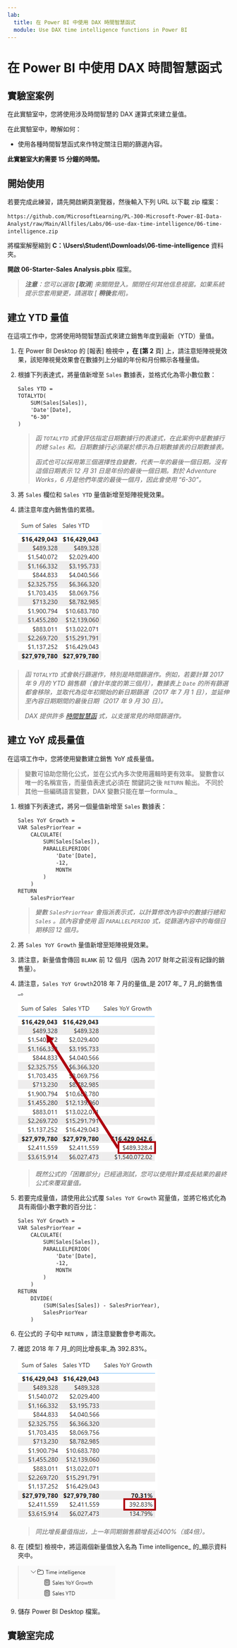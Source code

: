 ```yaml
---
lab:
  title: 在 Power BI 中使用 DAX 時間智慧函式
  module: Use DAX time intelligence functions in Power BI
---
```


# 在 Power BI 中使用 DAX 時間智慧函式

## 實驗室案例

在此實驗室中，您將使用涉及時間智慧的 DAX 運算式來建立量值。

在此實驗室中，瞭解如何：

 - 使用各種時間智慧函式來作特定關注日期的篩選內容。

**此實驗室大約需要 15 分鐘的時間。**

## 開始使用

若要完成此練習，請先開啟網頁瀏覽器，然後輸入下列 URL 以下載 zip 檔案：

`https://github.com/MicrosoftLearning/PL-300-Microsoft-Power-BI-Data-Analyst/raw/Main/Allfiles/Labs/06-use-dax-time-intelligence/06-time-intelligence.zip`

將檔案解壓縮到 **C：\Users\Student\Downloads\06-time-intelligence** 資料夾。

**開啟 06-Starter-Sales Analysis.pbix** 檔案。

> _**注意**：您可以選取 **[取消**] 來關閉登入。關閉任何其他信息視窗。如果系統提示您套用變更，請選取 [ **稍後**套用]。_

## 建立 YTD 量值

在這項工作中，您將使用時間智慧函式來建立銷售年度到最新（YTD）量值。

1. 在 Power BI Desktop 的 [報表] 檢視中 **，在 [第 2** 頁] 上，請注意矩陣視覺效果，該矩陣視覺效果會在數據列上分組的年份和月份顯示各種量值。

2. 根據下列表達式，將量值新增至 `Sales` 數據表，並格式化為零小數位數：

    ```dax
    Sales YTD =
    TOTALYTD(
        SUM(Sales[Sales]),
        'Date'[Date],
        "6-30"
    )
    ```

    > _函 `TOTALYTD` 式會評估指定日期數據行的表達式，在此案例中是數據行的總 `Sales` 和。日期數據行必須屬於標示為日期數據表的日期數據表。_
    >
    > _函式也可以採用第三個選擇性自變數，代表一年的最後一個日期。沒有這個日期表示 12 月 31 日是年份的最後一個日期。對於 Adventure Works，6 月是他們年度的最後一個月，因此會使用 “6-30”。_

3. 將 `Sales` 欄位和 `Sales YTD` 量值新增至矩陣視覺效果。

4. 請注意年度內銷售值的累積。

    ![圖片 1](Linked_image_Files/06-use-dax-time-intelligence-functions_image21.png)

> _函 `TOTALYTD` 式會執行篩選作，特別是時間篩選作。例如，若要計算 2017 年 9 月的 YTD 銷售額（會計年度的第三個月），數據表上 `Date` 的所有篩選都會移除，並取代為從年初開始的新日期篩選（2017 年 7 月 1 日），並延伸至內容日期期間的最後日期（2017 年 9 月 30 日）。_
>
> _DAX 提供許多 [時間智慧函](/dax/time-intelligence-functions-dax/?azure-portal=true) 式，以支援常見的時間篩選作。_

## 建立 YoY 成長量值

在這項工作中，您將使用變數建立銷售 YoY 成長量值。

> 變數可協助您簡化公式，並在公式內多次使用邏輯時更有效率。 變數會以唯一的名稱宣告，而量值表達式必須在 關鍵詞之後 `RETURN` 輸出。 不同於其他一些編碼語言變數，DAX 變數只能在單一formula._

1. 根據下列表達式，將另一個量值新增至 `Sales` 數據表：

    ```dax
    Sales YoY Growth =
    VAR SalesPriorYear =
        CALCULATE(
            SUM(Sales[Sales]),
            PARALLELPERIOD(
                'Date'[Date],
                -12,
                MONTH
            )
        )
    RETURN
        SalesPriorYear
    ```

    > _變數 `SalesPriorYear` 會指派表示式，以計算修改內容中的數據行總和 `Sales` 。該內容會使用 函 `PARALLELPERIOD` 式，從篩選內容中的每個日期移回 12 個月。_

1. 將 `Sales YoY Growth` 量值新增至矩陣視覺效果。

1. 請注意，新量值會傳回 `BLANK` 前 12 個月（因為 2017 財年之前沒有記錄的銷售量）。

1. 請注意，`Sales YoY Growth`2018 年 7 月的量值_是 2017 年_ 7 月_的銷售值_。

    ![圖 2](Linked_image_Files/06-use-dax-time-intelligence-functions_image22.png)

    > _既然公式的「困難部分」已經過測試，您可以使用計算成長結果的最終公式來覆寫量值。_

1. 若要完成量值，請使用此公式覆 `Sales YoY Growth` 寫量值，並將它格式化為具有兩個小數字數的百分比：

    ```dax
    Sales YoY Growth =
    VAR SalesPriorYear =
        CALCULATE(
            SUM(Sales[Sales]),
            PARALLELPERIOD(
                'Date'[Date],
                -12,
                MONTH
            )
        )
    RETURN
        DIVIDE(
            (SUM(Sales[Sales]) - SalesPriorYear),
            SalesPriorYear
        )
    ```

1. 在公式的 子句中 `RETURN` ，請注意變數會參考兩次。

1. 確認 2018 年 7 月_的同比增長率_為 392.83%。

    ![圖 3](Linked_image_Files/06-use-dax-time-intelligence-functions_image23.png)

    > _同比增長量值指出，上一年同期銷售額增長近400%（或4倍）。_

1. 在 [模型] 檢視中，將這兩個新量值放入名為 Time intelligence_ 的_顯示資料夾中。

    ![圖片 4](Linked_image_Files/06-use-dax-time-intelligence-functions_image24.png)

1. 儲存 Power BI Desktop 檔案。

## 實驗室完成
